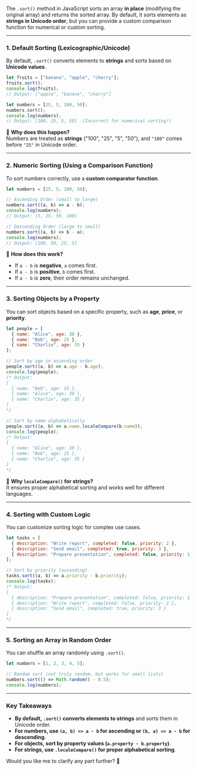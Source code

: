 The `.sort()` method in JavaScript sorts an array **in place** (modifying the original array) and returns the sorted array. By default, it sorts elements as **strings in Unicode order**, but you can provide a custom comparison function for numerical or custom sorting.

---

### **1. Default Sorting (Lexicographic/Unicode)**
By default, `.sort()` converts elements to **strings** and sorts based on **Unicode values**.

```js
let fruits = ["banana", "apple", "cherry"];
fruits.sort();
console.log(fruits);
// Output: ["apple", "banana", "cherry"]

let numbers = [25, 5, 100, 50];
numbers.sort();
console.log(numbers);
// Output: [100, 25, 5, 50]  (Incorrect for numerical sorting!)
```
🔹 **Why does this happen?**  
Numbers are treated as **strings** ("100", "25", "5", "50"), and `"100"` comes before `"25"` in Unicode order.

---

### **2. Numeric Sorting (Using a Comparison Function)**
To sort numbers correctly, use a **custom comparator function**.

```js
let numbers = [25, 5, 100, 50];

// Ascending Order (small to large)
numbers.sort((a, b) => a - b);
console.log(numbers);  
// Output: [5, 25, 50, 100]

// Descending Order (large to small)
numbers.sort((a, b) => b - a);
console.log(numbers);  
// Output: [100, 50, 25, 5]
```
🔹 **How does this work?**  
- If `a - b` is **negative**, `a` comes first.
- If `a - b` is **positive**, `b` comes first.
- If `a - b` is **zero**, their order remains unchanged.

---

### **3. Sorting Objects by a Property**
You can sort objects based on a specific property, such as **age**, **price**, or **priority**.

```js
let people = [
  { name: "Alice", age: 30 },
  { name: "Bob", age: 25 },
  { name: "Charlie", age: 35 }
];

// Sort by age in ascending order
people.sort((a, b) => a.age - b.age);
console.log(people);
/* Output:
[
  { name: "Bob", age: 25 },
  { name: "Alice", age: 30 },
  { name: "Charlie", age: 35 }
]
*/

// Sort by name alphabetically
people.sort((a, b) => a.name.localeCompare(b.name));
console.log(people);
/* Output:
[
  { name: "Alice", age: 30 },
  { name: "Bob", age: 25 },
  { name: "Charlie", age: 35 }
]
*/
```
🔹 **Why `localeCompare()` for strings?**  
It ensures proper alphabetical sorting and works well for different languages.

---

### **4. Sorting with Custom Logic**
You can customize sorting logic for complex use cases.

```js
let tasks = [
  { description: "Write report", completed: false, priority: 2 },
  { description: "Send email", completed: true, priority: 3 },
  { description: "Prepare presentation", completed: false, priority: 1 }
];

// Sort by priority (ascending)
tasks.sort((a, b) => a.priority - b.priority);
console.log(tasks);
/* Output:
[
  { description: "Prepare presentation", completed: false, priority: 1 },
  { description: "Write report", completed: false, priority: 2 },
  { description: "Send email", completed: true, priority: 3 }
]
*/
```

---

### **5. Sorting an Array in Random Order**
You can shuffle an array randomly using `.sort()`.

```js
let numbers = [1, 2, 3, 4, 5];

// Random sort (not truly random, but works for small lists)
numbers.sort(() => Math.random() - 0.5);
console.log(numbers);
```

---

### **Key Takeaways**
- **By default, `.sort()` converts elements to strings** and sorts them in Unicode order.
- **For numbers, use `(a, b) => a - b` for ascending or `(b, a) => a - b` for descending**.
- **For objects, sort by property values (`a.property - b.property`)**.
- **For strings, use `.localeCompare()` for proper alphabetical sorting**.

Would you like me to clarify any part further? 🚀